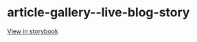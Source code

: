 # article-gallery--live-blog-story

[View in storybook](https://raw.githack.com/Independent-Digital-News-and-Media-Ltd/standard-pwamp-sb/PR-768-sb/index.html?path=/story/article-gallery--live-blog-story)